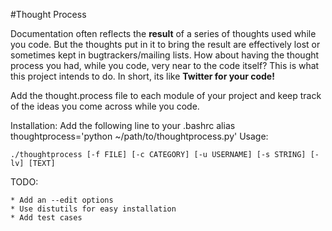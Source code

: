 #Thought Process

Documentation often reflects the **result** of a series of thoughts used while
you code. But the thoughts put in it to bring the result are effectively lost 
or sometimes kept in bugtrackers/mailing lists. How about having the thought process
you had, while you code, very near to the code itself? This is what this project
intends to do. In short, its like **Twitter for your code!**

Add the thought.process file to each module of your project and keep track of
the ideas you come across while you code.

Installation:
    Add the following line to your .bashrc
    alias thoughtprocess='python ~/path/to/thoughtprocess.py'
Usage:

    ./thoughtprocess [-f FILE] [-c CATEGORY] [-u USERNAME] [-s STRING] [-lv] [TEXT]
    
TODO:

    * Add an --edit options
    * Use distutils for easy installation
    * Add test cases
